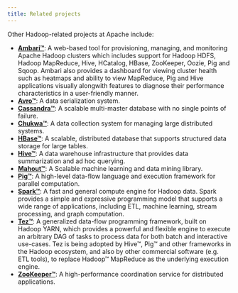 ```yaml
---
title: Related projects
---
```

<!---
  Licensed under the Apache License, Version 2.0 (the "License");
  you may not use this file except in compliance with the License.
  You may obtain a copy of the License at

   https://www.apache.org/licenses/LICENSE-2.0

  Unless required by applicable law or agreed to in writing, software
  distributed under the License is distributed on an "AS IS" BASIS,
  WITHOUT WARRANTIES OR CONDITIONS OF ANY KIND, either express or implied.
  See the License for the specific language governing permissions and
  limitations under the License. See accompanying LICENSE file.
-->

Other Hadoop-related projects at Apache include:

-   [**Ambari™**](https://ambari.apache.org): A web-based tool for provisioning,
    managing, and monitoring Apache Hadoop clusters which includes
    support for Hadoop HDFS, Hadoop MapReduce, Hive, HCatalog, HBase,
    ZooKeeper, Oozie, Pig and Sqoop. Ambari also provides a dashboard
    for viewing cluster health such as heatmaps and ability to view
    MapReduce, Pig and Hive applications visually alongwith features to
    diagnose their performance characteristics in a user-friendly
    manner.
-   [**Avro™**](https://avro.apache.org): A data serialization system.
-   [**Cassandra™**](https://cassandra.apache.org/): A scalable multi-master database
    with no single points of failure.
-   [**Chukwa™**](https://chukwa.apache.org/): A data collection system for managing
    large distributed systems.
-   [**HBase™**](https://hbase.apache.org/): A scalable, distributed database that
    supports structured data storage for large tables.
-   [**Hive™**](https://hive.apache.org/): A data warehouse infrastructure that provides
    data summarization and ad hoc querying.
-   [**Mahout™**](https://mahout.apache.org/): A Scalable machine learning and data
    mining library.
-   [**Pig™**](https://pig.apache.org): A high-level data-flow language and execution
    framework for parallel computation.
-   [**Spark™**](https://spark.apache.org): A fast and general compute engine for
    Hadoop data. Spark provides a simple and expressive programming
    model that supports a wide range of applications, including ETL,
    machine learning, stream processing, and graph computation.
-   [**Tez™**](https://tez.apache.org): A generalized data-flow programming framework,
    built on Hadoop YARN, which provides a powerful and flexible engine
    to execute an arbitrary DAG of tasks to process data for both batch
    and interactive use-cases. Tez is being adopted by Hive™, Pig™ and
    other frameworks in the Hadoop ecosystem, and also by other
    commercial software (e.g. ETL tools), to replace Hadoop™ MapReduce
    as the underlying execution engine.
-   [**ZooKeeper™**](https://zookeeper.apache.org): A high-performance coordination
    service for distributed applications.
